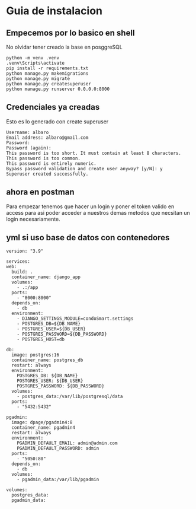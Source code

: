 # Guia de instalacion

## Empecemos por lo basico en shell

No olvidar tener creado la base en posggreSQL

```Shell
python -m venv .venv
.venv\Scripts\activate
pip install -r requirements.txt
python manage.py makemigrations
python manage.py migrate
python manage.py createsuperuser
python manage.py runserver 0.0.0.0:8000
```

## Credenciales ya creadas

Esto es lo generado con create superuser

```Shell
Username: albaro
Email address: albaro@gmail.com
Password:
Password (again):
This password is too short. It must contain at least 8 characters.
This password is too common.
This password is entirely numeric.
Bypass password validation and create user anyway? [y/N]: y
Superuser created successfully.
```

## ahora en postman

Para empezar tenemos que hacer un login y poner el token valido en access para asi poder acceder a nuestros demas metodos que necsitan un login necesariamente.

## yml si uso base de datos con contenedores

```Shell
version: "3.9"

services:
web:
  build: .
  container_name: django_app
  volumes:
    - .:/app
  ports:
    - "8000:8000"
  depends_on:
    - db
  environment:
    - DJANGO_SETTINGS_MODULE=condoSmart.settings
    - POSTGRES_DB=${DB_NAME}
    - POSTGRES_USER=${DB_USER}
    - POSTGRES_PASSWORD=${DB_PASSWORD}
    - POSTGRES_HOST=db

db:
  image: postgres:16
  container_name: postgres_db
  restart: always
  environment:
    POSTGRES_DB: ${DB_NAME}
    POSTGRES_USER: ${DB_USER}
    POSTGRES_PASSWORD: ${DB_PASSWORD}
  volumes:
    - postgres_data:/var/lib/postgresql/data
  ports:
    - "5432:5432"

pgadmin:
  image: dpage/pgadmin4:8
  container_name: pgadmin4
  restart: always
  environment:
    PGADMIN_DEFAULT_EMAIL: admin@admin.com
    PGADMIN_DEFAULT_PASSWORD: admin
  ports:
    - "5050:80"
  depends_on:
    - db
  volumes:
    - pgadmin_data:/var/lib/pgadmin

volumes:
  postgres_data:
  pgadmin_data:

```
